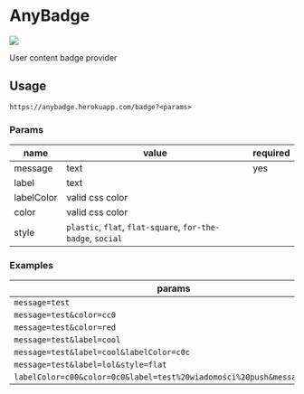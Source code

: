 # AnyBadge
![](https://anybadge.herokuapp.com/badge?label=create&message=your%20own%20badge)

User content badge provider

## Usage
`https://anybadge.herokuapp.com/badge?<params>`

### Params
name | value | required
--- | --- | ---
message | text | yes
label | text
labelColor | valid css color
color | valid css color
style | `plastic`, `flat`, `flat-square`, `for-the-badge`, `social`

### Examples
params | badge
--- | ---
`message=test` | ![](https://anybadge.herokuapp.com/badge?message=test)
`message=test&color=cc0` | ![](https://anybadge.herokuapp.com/badge?message=test&color=cc0)
`message=test&color=red` | ![](https://anybadge.herokuapp.com/badge?message=test&color=red)
`message=test&label=cool` | ![](https://anybadge.herokuapp.com/badge?message=test&label=cool)
`message=test&label=cool&labelColor=c0c` | ![](https://anybadge.herokuapp.com/badge?message=test&label=cool&labelColor=c0c)
`message=test&label=lol&style=flat` | ![](https://anybadge.herokuapp.com/badge?message=test&label=lol&style=social)
`labelColor=c00&color=0c0&label=test%20wiadomości%20push&message=eśąźć` | ![](https://anybadge.herokuapp.com/badge?labelColor=c00&color=0c0&label=test%20wiadomości%20push&message=eśąźć)

